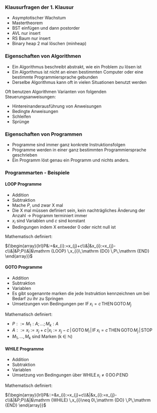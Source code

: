### Klausurfragen der 1. Klausur

- Asymptotischer Wachstum
- Mastertheorem
- BST einfügen und dann postorder
- AVL nur insert
- RS Baum nur insert
- Binary heap 2 mal löschen (minheap)
### Eigenschaften von Algorithmen

- Ein Algorithmus beschreibt abstrakt, wie ein Problem zu lösen ist
- Ein Algorthmus ist nicht an einen bestimmten Computer oder eine bestimmte Programmiersprache gebunden
- Derselbe Algorithmus kann oft in vielen Situationen benutzt werden

Oft benutzen Algorithmen Varianten von folgenden Steuerungsanweisungen:
- Hintereinanderausführung von Anweisungen
- Bedingte Anweisungen
- Schleifen
- Sprünge
### Eigenschaften von Programmen

- Programme sind immer ganz konkrete Instruktionsfolgen
- Programme werden in einer ganz bestimmten Programmiersprache geschrieben
- Ein Programm löst genau ein Programm und nichts anders.
### Programmarten - Beispiele

#### LOOP Programme

- Addition
- Subtraktion
- Mache $P$, und zwar X mal
- Die X mal müssen definiert sein, kein nachträgliches Änderung der Anzahl -> Programm terminiert immer
- $x_i$ sind Variablen und $c$ sind konstant
- Bedingungen indem X entweder 0 oder nicht null ist

Mathematisch definiert:

${\begin{array}{lrl}P&:=&x_{i}:=x_{j}+c\\&|&x_{i}:=x_{j}-c\\&|&P;P\\&|&\mathrm {LOOP} \,x_{i}\,\mathrm {DO} \,P\,\mathrm {END} \end{array}}$
#### GOTO Programme

- Addition
- Subtraktion
- Variablen
- Es gibt sogenannte marken die jede Instruktion kennzeichnen um bei Bedarf zu ihr zu Springen
- Umsetzungen von Bedingungen per $\mathrm {IF} \,x_{i}=c\,\mathrm {THEN} \,\mathrm {GOTO} \,M_{j}$

Mathematisch definiert:
- $P::=M_{1}:A;...;M_{k}:A$
- $A::=x_{i}:=x_{j}+c\,|x_{i}:=x_{j}-c\,|\,\mathrm {GOTO} \,M_{i}\,|\,\mathrm {IF} \,x_{i}=c\,\mathrm {THEN} \,\mathrm {GOTO} \,M_{j}\,|\,\mathrm {STOP}$
- $M_{1},...,M_{k}$ sind Marken (k ∈ ℕ)
#### WHILE Programme

- Addition
- Subtraktion
- Variablen
- Umsetzung von Bedingungen über $\mathrm {WHILE} \,x_{i}\neq 0\,\mathrm {DO} \,P\,\mathrm {END}$

Mathematisch definiert:

${\begin{array}{lrl}P&::=&x_{i}:=x_{j}+c\\&|&x_{i}:=x_{j}-c\\&|&P;P\\&|&\mathrm {WHILE} \,x_{i}\neq 0\,\mathrm {DO} \,P\,\mathrm {END} \end{array}}$